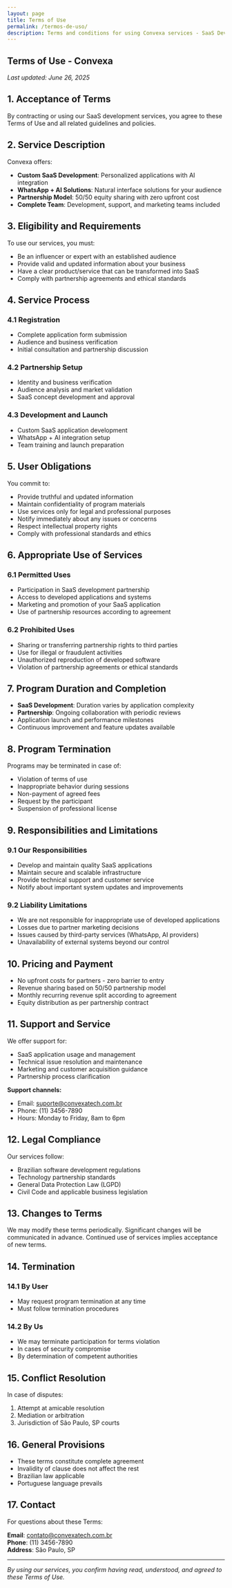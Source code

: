 ```yaml
---
layout: page
title: Terms of Use
permalink: /termos-de-uso/
description: Terms and conditions for using Convexa services - SaaS Development Partnership.
---
```


## Terms of Use - Convexa

*Last updated: June 26, 2025*

## 1. Acceptance of Terms

By contracting or using our SaaS development services, you agree to these Terms of Use and all related guidelines and policies.

## 2. Service Description

Convexa offers:

- **Custom SaaS Development**: Personalized applications with AI integration
- **WhatsApp + AI Solutions**: Natural interface solutions for your audience
- **Partnership Model**: 50/50 equity sharing with zero upfront cost
- **Complete Team**: Development, support, and marketing teams included

## 3. Eligibility and Requirements

To use our services, you must:

- Be an influencer or expert with an established audience
- Provide valid and updated information about your business
- Have a clear product/service that can be transformed into SaaS
- Comply with partnership agreements and ethical standards

## 4. Service Process

### 4.1 Registration
- Complete application form submission
- Audience and business verification
- Initial consultation and partnership discussion

### 4.2 Partnership Setup
- Identity and business verification
- Audience analysis and market validation
- SaaS concept development and approval

### 4.3 Development and Launch
- Custom SaaS application development
- WhatsApp + AI integration setup
- Team training and launch preparation

## 5. User Obligations

You commit to:

- Provide truthful and updated information
- Maintain confidentiality of program materials
- Use services only for legal and professional purposes
- Notify immediately about any issues or concerns
- Respect intellectual property rights
- Comply with professional standards and ethics

## 6. Appropriate Use of Services

### 6.1 Permitted Uses
- Participation in SaaS development partnership
- Access to developed applications and systems
- Marketing and promotion of your SaaS application
- Use of partnership resources according to agreement

### 6.2 Prohibited Uses
- Sharing or transferring partnership rights to third parties
- Use for illegal or fraudulent activities
- Unauthorized reproduction of developed software
- Violation of partnership agreements or ethical standards

## 7. Program Duration and Completion

- **SaaS Development**: Duration varies by application complexity
- **Partnership**: Ongoing collaboration with periodic reviews
- Application launch and performance milestones
- Continuous improvement and feature updates available

## 8. Program Termination

Programs may be terminated in case of:

- Violation of terms of use
- Inappropriate behavior during sessions
- Non-payment of agreed fees
- Request by the participant
- Suspension of professional license

## 9. Responsibilities and Limitations

### 9.1 Our Responsibilities
- Develop and maintain quality SaaS applications
- Maintain secure and scalable infrastructure
- Provide technical support and customer service
- Notify about important system updates and improvements

### 9.2 Liability Limitations
- We are not responsible for inappropriate use of developed applications
- Losses due to partner marketing decisions
- Issues caused by third-party services (WhatsApp, AI providers)
- Unavailability of external systems beyond our control

## 10. Pricing and Payment

- No upfront costs for partners - zero barrier to entry
- Revenue sharing based on 50/50 partnership model
- Monthly recurring revenue split according to agreement
- Equity distribution as per partnership contract

## 11. Support and Service

We offer support for:

- SaaS application usage and management
- Technical issue resolution and maintenance
- Marketing and customer acquisition guidance
- Partnership process clarification

**Support channels:**
- Email: suporte@convexatech.com.br
- Phone: (11) 3456-7890
- Hours: Monday to Friday, 8am to 6pm

## 12. Legal Compliance

Our services follow:

- Brazilian software development regulations
- Technology partnership standards
- General Data Protection Law (LGPD)
- Civil Code and applicable business legislation

## 13. Changes to Terms

We may modify these terms periodically. Significant changes will be communicated in advance. Continued use of services implies acceptance of new terms.

## 14. Termination

### 14.1 By User
- May request program termination at any time
- Must follow termination procedures

### 14.2 By Us
- We may terminate participation for terms violation
- In cases of security compromise
- By determination of competent authorities

## 15. Conflict Resolution

In case of disputes:

1. Attempt at amicable resolution
2. Mediation or arbitration
3. Jurisdiction of São Paulo, SP courts

## 16. General Provisions

- These terms constitute complete agreement
- Invalidity of clause does not affect the rest
- Brazilian law applicable
- Portuguese language prevails

## 17. Contact

For questions about these Terms:

**Email**: contato@convexatech.com.br  
**Phone**: (11) 3456-7890  
**Address**: São Paulo, SP  

---

*By using our services, you confirm having read, understood, and agreed to these Terms of Use.*